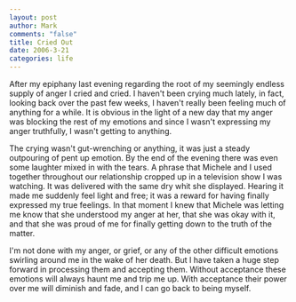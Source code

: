```yaml
--- 
layout: post
author: Mark
comments: "false"
title: Cried Out
date: 2006-3-21
categories: life
---
```

After my epiphany last evening regarding the root of my seemingly endless supply of anger I cried and cried. I haven't been crying much lately, in fact, looking back over the past few weeks, I haven't really been feeling much of anything for a while. It is obvious in the light of a new day that my anger was blocking the rest of my emotions and since I wasn't expressing my anger truthfully, I wasn't getting to anything.

The crying wasn't gut-wrenching or anything, it was just a steady outpouring of pent up emotion. By the end of the evening there was even some laughter mixed in with the tears. A phrase that Michele and I used together throughout our relationship cropped up in a television show I was watching. It was delivered with the same dry whit she displayed. Hearing it made me suddenly feel light and free; it was a reward for having finally expressed my true feelings. In that moment I knew that Michele was letting me know that she understood my anger at her, that she was okay with it, and that she was proud of me for finally getting down to the truth of the matter.

I'm not done with my anger, or grief, or any of the other difficult emotions swirling around me in the wake of her death. But I have taken a huge step forward in processing them and accepting them. Without acceptance these emotions will always haunt me and trip me up. With acceptance their power over me will diminish and fade, and I can go back to being myself.
